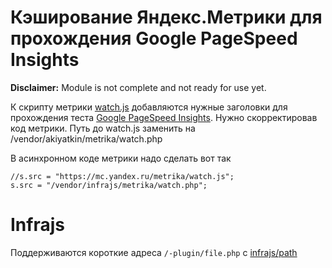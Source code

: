 # Кэширование Яндекс.Метрики для прохождения Google PageSpeed Insights
**Disclaimer:** Module is not complete and not ready for use yet.

К скрипту метрики [watch.js](https://mc.yandex.ru/metrika/watch.js) добавляются нужные заголовки для прохождения теста [Google PageSpeed Insights](https://developers.google.com/speed/pagespeed/insights/).
Нужно скорректировав код метрики. Путь до watch.js заменить на /vendor/akiyatkin/metrika/watch.php 

В асинхронном коде метрики надо сделать вот так
```
//s.src = "https://mc.yandex.ru/metrika/watch.js";
s.src = "/vendor/infrajs/metrika/watch.php";
```

# Infrajs
Поддерживаются короткие адреса ```/-plugin/file.php``` с [infrajs/path](https://github.com/infrajs/path)


